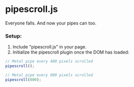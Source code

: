 # pipescroll.js

Everyone falls. And now your pipes can too.
### Setup:

1. Include "pipescroll.js" in your page.
2. Initialize the pipescroll plugin once the DOM has loaded:

```javascript
// Metal pipe every 400 pixels scrolled
pipescroll(); 

// Metal pipe every 800 pixels scrolled
pipescroll(800);
```
